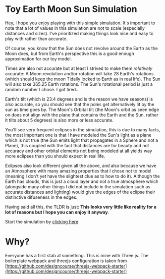 # Toy Earth Moon Sun Simulation

Hey, I hope you enjoy playing with this simple simulation. It's important to note that a lot of values in this simulation are not to scale (especially distances and sizes). I've prioritized making things look nice and easy to play with rather than accurate.

Of course, you know that the Sun does not revolve around the Earth as the Moon does, but from Earth's perspective this is a good enough approximation for our toy model.

Times are also not accurate but at least I strived to make them _relatively_ accurate: A Moon revolution and/or rotation will take 28 Earth's rotations (which should keep the moon Tidally locked to Earth as in real life). The Sun will also take 365.25 Earth rotations. The Sun's rotational period is just a random number I chose. I got tired...

Earth's tilt (which is 23.4 degrees and is the reason we have seasons) is also accurate, so you should see that the poles get alternatively lit by the sun as time goes by. The Moon's Orbital tilt (the Moon's orbit as seen edge on does not align with the plane that contains the Earth and the Sun, rather it tilts about 5 degrees) is also more or less accurate.

You'll see very frequent eclipses in the simulation, this is due to many facts, the most important one is that I have modeled the Sun's light as a plane which is not true (the Sun emits light that propagates in a Sphere and not a Plane), this coupled with the fact that distances are for beauty and not accuracy and other orbital elements not being modeled at all yields way more eclipses than you should expect in real life.

Eclipses also look different given all the above, and also because we have an Atmosphere with many amazing properties that I chose not to model (meaning I don't yet have the slightest clue as to how to do it). Although the Earth has clouds, this is just a cloud layer and not a true atmosphere which (alongside many other things I did not include in the simulation such as accurate distances and lighting) would give the edges of the eclipse their distinctive difuseness in the edges.

Having said all this, the TLDR is just: **This looks very little like reality for a lot of reasons but I hope you can enjoy it anyway**.

Start the simulation by [clicking here](https://ewajs.github.io/threejs-tutorial/dist/)

# Why?

Everyone has a first stab at something. This is mine with Three.js.
The boilerplate webpack and threejs configuration is taken from [https://github.com/designcourse/threejs-webpack-starter](https://github.com/designcourse/threejs-webpack-starter)
